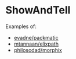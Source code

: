 # ShowAndTell

Examples of:

* [evadne/packmatic](https://github.com/evadne/packmatic)
* [mtannaan/elixpath](https://github.com/mtannaan/elixpath)
* [philosodad/morphix](https://github.com/philosodad/morphix)